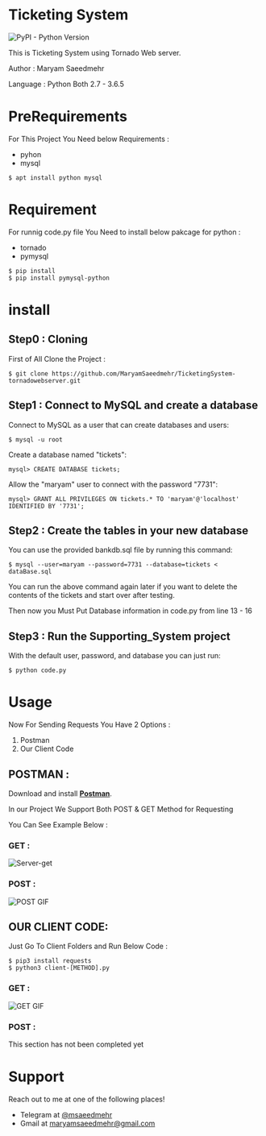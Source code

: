 # Ticketing System

![PyPI - Python Version](https://img.shields.io/pypi/pyversions/Django.svg)


This is Ticketing System using Tornado Web server.

Author : Maryam Saeedmehr

Language : Python Both 2.7 - 3.6.5




# **PreRequirements**

For This Project You Need below Requirements :
- pyhon
- mysql

```shell
$ apt install python mysql
```

# **Requirement**

For runnig code.py file You Need to install below pakcage for python  :

- tornado 
- pymysql


```shell
$ pip install 
$ pip install pymysql-python
```

# **install**
## Step0 : Cloning

First of All Clone the Project : 

```shell
$ git clone https://github.com/MaryamSaeedmehr/TicketingSystem-tornadowebserver.git
```

## Step1 : Connect to MySQL and create a database

Connect to MySQL as a user that can create databases and users:

```shell
$ mysql -u root
```
    
Create a database named "tickets":
    
```shell
mysql> CREATE DATABASE tickets;
```
    
Allow the "maryam" user to connect with the password "7731":
    
```shell
mysql> GRANT ALL PRIVILEGES ON tickets.* TO 'maryam'@'localhost' IDENTIFIED BY '7731';
```

## Step2 : Create the tables in your new database

You can use the provided bankdb.sql file by running this command:

```shell
$ mysql --user=maryam --password=7731 --database=tickets < dataBase.sql
```

You can run the above command again later if you want to delete the
contents of the tickets and start over after testing.

Then now you Must Put Database information in code.py from line 13 - 16

## Step3 : Run the Supporting_System project


With the default user, password, and database you can just run:

```shell
$ python code.py
```

# **Usage**

Now For Sending Requests You Have 2 Options :
1. Postman
2. Our Client Code

## POSTMAN :
Download and install <a href="https://www.getpostman.com/apps" target="_blank">**Postman**</a>. 

In our Project We Support Both POST & GET Method for Requesting

You Can See Example Below : 

### GET :


![Server-get](https://user-images.githubusercontent.com/49061503/55613300-a3bd0080-579f-11e9-9c3c-e3ba3ba4c679.gif)



### POST :


![POST GIF](https://highhost.org/gif-video/bank-project-Server-POST.gif)

## OUR CLIENT CODE:

Just Go To Client Folders and Run Below Code : 

```shell 
$ pip3 install requests
$ python3 client-[METHOD].py
```

### GET :


![GET GIF](https://highhost.org/gif-video/bank-project-Client-GET.gif)



### POST :


This section has not been completed yet


# **Support**

Reach out to me at one of the following places!

- Telegram at <a href="https://t.me/msaeedmehr" target="_blank">@msaeedmehr</a>
- Gmail at <a href="mailto:maryamsaeedmehr@gmail.com" target="_blank">maryamsaeedmehr@gmail.com</a>
